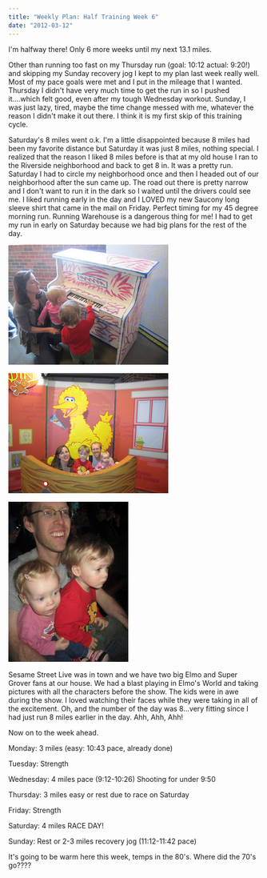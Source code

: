 ```yaml
---
title: "Weekly Plan: Half Training Week 6"
date: "2012-03-12"
---
```


I'm halfway there! Only 6 more weeks until my next 13.1 miles.  
  
Other than running too fast on my Thursday run (goal: 10:12 actual: 9:20!) and skipping my Sunday recovery jog I kept to my plan last week really well. Most of my pace goals were met and I put in the mileage that I wanted. Thursday I didn't have very much time to get the run in so I pushed it....which felt good, even after my tough Wednesday workout. Sunday, I was just lazy, tired, maybe the time change messed with me, whatever the reason I didn't make it out there. I think it is my first skip of this training cycle.  
  
Saturday's 8 miles went o.k. I'm a little disappointed because 8 miles had been my favorite distance but Saturday it was just 8 miles, nothing special. I realized that the reason I liked 8 miles before is that at my old house I ran to the Riverside neighborhood and back to get 8 in. It was a pretty run. Saturday I had to circle my neighborhood once and then I headed out of our neighborhood after the sun came up. The road out there is pretty narrow and I don't want to run it in the dark so I waited until the drivers could see me. I liked running early in the day and I LOVED my new Saucony long sleeve shirt that came in the mail on Friday. Perfect timing for my 45 degree morning run. Running Warehouse is a dangerous thing for me! I had to get my run in early on Saturday because we had big plans for the rest of the day.  
  

[![](images/IMG_3844.JPG)](http://3.bp.blogspot.com/-JaNEB-HyQN4/T15IpEqFryI/AAAAAAAAAUw/7_2kHXZfUy4/s1600/IMG_3844.JPG)

  

[![](images/IMG_3851.JPG)](http://2.bp.blogspot.com/-OO90b16TPc4/T15IwojlICI/AAAAAAAAAU4/ppfc3FfXERc/s1600/IMG_3851.JPG)

  

[![](images/IMG_3856.JPG)](http://1.bp.blogspot.com/-aM0kh2c3_V8/T15I3Ll2w3I/AAAAAAAAAVA/SmzCav7kjHc/s1600/IMG_3856.JPG)

  

Sesame Street Live was in town and we have two big Elmo and Super Grover fans at our house. We had a blast playing in Elmo's World and taking pictures with all the characters before the show. The kids were in awe during the show. I loved watching their faces while they were taking in all of the excitement. Oh, and the number of the day was 8...very fitting since I had just run 8 miles earlier in the day. Ahh, Ahh, Ahh!

  

Now on to the week ahead. 

  

Monday: 3 miles (easy: 10:43 pace, already done)

Tuesday: Strength

Wednesday: 4 miles pace (9:12-10:26) Shooting for under 9:50

Thursday: 3 miles easy or rest due to race on Saturday

Friday: Strength

Saturday: 4 miles RACE DAY! 

Sunday: Rest or 2-3 miles recovery jog (11:12-11:42 pace)

  

It's going to be warm here this week, temps in the 80's. Where did the 70's go????

